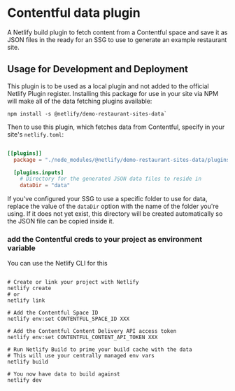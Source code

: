  # Contentful data plugin

 A Netlify build plugin to fetch content from a Contentful space and save it as JSON files in the ready for an SSG to use to generate an example restaurant site.


 ## Usage for Development and Deployment

This plugin is to be used as a local plugin and not added to the official Netlify Plugin register. Installing this package for use in your site via NPM will make all of the data fetching plugins available:

```
npm install -s @netlify/demo-restaurant-sites-data`
```

Then to use this plugin, which fetches data from Contentful, specify in your site's `netlify.toml`:

```toml

[[plugins]]
  package = "./node_modules/@netlify/demo-restaurant-sites-data/plugins/contentful"

  [plugins.inputs]
    # Directory for the generated JSON data files to reside in
    dataDir = "data"

```

If you've configured your SSG to use a specific folder to use for data, replace the value of the `dataDir` option with the name of the folder you're using. If it does not yet exist, this directory will be created automatically so the JSON file can be copied inside it.


### add the Contentful creds to your project as environment variable

You can use the Netlify CLI for this

```

# Create or link your project with Netlify
netlify create
# or
netlify link

# Add the Contentful Space ID
netlify env:set CONTENTFUL_SPACE_ID XXX

# Add the Contentful Content Delivery API access token
netlify env:set CONTENTFUL_CONTENT_API_TOKEN XXX

# Run Netlify Build to prime your build cache with the data 
# This will use your centrally managed env vars
netlify build

# You now have data to build against
netlify dev
```

